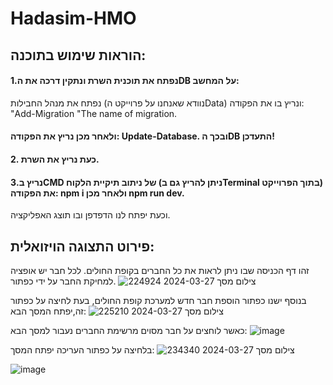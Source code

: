 # Hadasim-HMO

## הוראות שימוש בתוכנה:
#### 1.נפתח את תוכנית השרת ונתקין דרכה את הDB על המחשב:
נפתח את מנהל החבילות (נוודא שאנחנו על פרוייקט הData) ונריץ בו את הפקודה: "Add-Migration "The name of migration.
#### ולאחר מכן נריץ את הפקודה: Update-Database. ובכך הDB התעדכן!
#### 2. כעת נריץ את השרת.
#### 3.נריץ בCMD של ניתוב תיקיית הלקוח (ניתן להריץ גם בTerminal בתוך הפרוייקט) את הפקודה: npm i ולאחר מכן npm run dev.
וכעת יפתח לנו הדפדפן ובו תוצג האפליקציה.
## פירוט התצוגה הויזואלית:
זהו דף הכניסה שבו ניתן לראות את כל החברים בקופת החולים. לכל חבר יש אופציה למחיקת החבר על ידי כפתור.
![צילום מסך 2024-03-27 224924](https://github.com/rut-kroivets/Hadasim-Home-exercise/assets/149902635/afb70d5a-75b4-45f2-934c-1ee137894492)

בנוסף ישנו כפתור הוספת חבר חדש למערכת קופת החולים, בעת לחיצה על כפתור זה,יפתח המסך הבא:
![צילום מסך 2024-03-27 225210](https://github.com/rut-kroivets/Hadasim-Home-exercise/assets/149902635/20b47826-9b69-4db4-87c9-df405fb455e5)

כאשר לוחצים על חבר מסוים מרשימת החברים נעבור למסך הבא:
![image](https://github.com/rut-kroivets/Hadasim-Home-exercise/assets/149902635/070aa597-9591-4118-9fa5-4a4a5cc75be4)


בלחיצה על כפתור העריכה יפתח המסך:
![צילום מסך 2024-03-27 234340](https://github.com/rut-kroivets/Hadasim-Home-exercise/assets/149902635/20f03a3e-4bca-4efb-9e9f-46c7473550bb)

![image](https://github.com/user-attachments/assets/b08b55a9-9dc0-4524-bd41-43d610e9f960)









